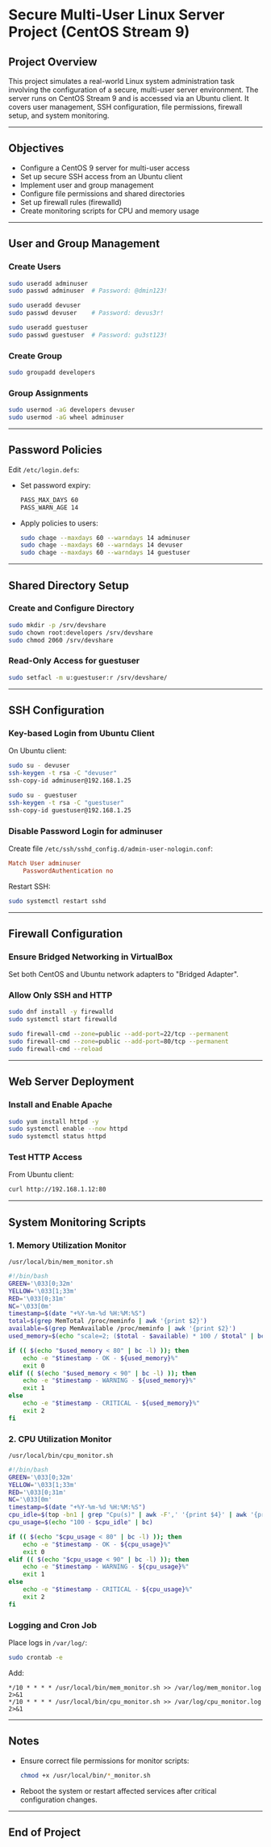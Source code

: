 # Secure Multi-User Linux Server Project (CentOS Stream 9)

## Project Overview

This project simulates a real-world Linux system administration task involving the configuration of a secure, multi-user server environment. The server runs on CentOS Stream 9 and is accessed via an Ubuntu client. It covers user management, SSH configuration, file permissions, firewall setup, and system monitoring.

---

## Objectives

* Configure a CentOS 9 server for multi-user access
* Set up secure SSH access from an Ubuntu client
* Implement user and group management
* Configure file permissions and shared directories
* Set up firewall rules (firewalld)
* Create monitoring scripts for CPU and memory usage

---

## User and Group Management

### Create Users

```bash
sudo useradd adminuser
sudo passwd adminuser  # Password: @dmin123!

sudo useradd devuser
sudo passwd devuser    # Password: devus3r!

sudo useradd guestuser
sudo passwd guestuser  # Password: gu3st123!
```

### Create Group

```bash
sudo groupadd developers
```

### Group Assignments

```bash
sudo usermod -aG developers devuser
sudo usermod -aG wheel adminuser
```

---

## Password Policies

Edit `/etc/login.defs`:

* Set password expiry:

  ```bash
  PASS_MAX_DAYS 60
  PASS_WARN_AGE 14
  ```

* Apply policies to users:

  ```bash
  sudo chage --maxdays 60 --warndays 14 adminuser
  sudo chage --maxdays 60 --warndays 14 devuser
  sudo chage --maxdays 60 --warndays 14 guestuser
  ```

---

## Shared Directory Setup

### Create and Configure Directory

```bash
sudo mkdir -p /srv/devshare
sudo chown root:developers /srv/devshare
sudo chmod 2060 /srv/devshare
```

### Read-Only Access for guestuser

```bash
sudo setfacl -m u:guestuser:r /srv/devshare/
```

---

## SSH Configuration

### Key-based Login from Ubuntu Client

On Ubuntu client:

```bash
sudo su - devuser
ssh-keygen -t rsa -C "devuser"
ssh-copy-id adminuser@192.168.1.25

sudo su - guestuser
ssh-keygen -t rsa -C "guestuser"
ssh-copy-id guestuser@192.168.1.25
```

### Disable Password Login for adminuser

Create file `/etc/ssh/sshd_config.d/admin-user-nologin.conf`:

```conf
Match User adminuser
    PasswordAuthentication no
```

Restart SSH:

```bash
sudo systemctl restart sshd
```

---

## Firewall Configuration

### Ensure Bridged Networking in VirtualBox

Set both CentOS and Ubuntu network adapters to "Bridged Adapter".

### Allow Only SSH and HTTP

```bash
sudo dnf install -y firewalld
sudo systemctl start firewalld

sudo firewall-cmd --zone=public --add-port=22/tcp --permanent
sudo firewall-cmd --zone=public --add-port=80/tcp --permanent
sudo firewall-cmd --reload
```

---

## Web Server Deployment

### Install and Enable Apache

```bash
sudo yum install httpd -y
sudo systemctl enable --now httpd
sudo systemctl status httpd
```

### Test HTTP Access

From Ubuntu client:

```bash
curl http://192.168.1.12:80
```

---

## System Monitoring Scripts

### 1. Memory Utilization Monitor

`/usr/local/bin/mem_monitor.sh`

```bash
#!/bin/bash
GREEN='\033[0;32m'
YELLOW='\033[1;33m'
RED='\033[0;31m'
NC='\033[0m'
timestamp=$(date "+%Y-%m-%d %H:%M:%S")
total=$(grep MemTotal /proc/meminfo | awk '{print $2}')
available=$(grep MemAvailable /proc/meminfo | awk '{print $2}')
used_memory=$(echo "scale=2; ($total - $available) * 100 / $total" | bc)

if (( $(echo "$used_memory < 80" | bc -l) )); then
    echo -e "$timestamp - OK - ${used_memory}%"
    exit 0
elif (( $(echo "$used_memory < 90" | bc -l) )); then
    echo -e "$timestamp - WARNING - ${used_memory}%"
    exit 1
else
    echo -e "$timestamp - CRITICAL - ${used_memory}%"
    exit 2
fi
```

### 2. CPU Utilization Monitor

`/usr/local/bin/cpu_monitor.sh`

```bash
#!/bin/bash
GREEN='\033[0;32m'
YELLOW='\033[1;33m'
RED='\033[0;31m'
NC='\033[0m'
timestamp=$(date "+%Y-%m-%d %H:%M:%S")
cpu_idle=$(top -bn1 | grep "Cpu(s)" | awk -F',' '{print $4}' | awk '{print $1}')
cpu_usage=$(echo "100 - $cpu_idle" | bc)

if (( $(echo "$cpu_usage < 80" | bc -l) )); then
    echo -e "$timestamp - OK - ${cpu_usage}%"
    exit 0
elif (( $(echo "$cpu_usage < 90" | bc -l) )); then
    echo -e "$timestamp - WARNING - ${cpu_usage}%"
    exit 1
else
    echo -e "$timestamp - CRITICAL - ${cpu_usage}%"
    exit 2
fi
```

### Logging and Cron Job

Place logs in `/var/log/`:

```bash
sudo crontab -e
```

Add:

```cron
*/10 * * * * /usr/local/bin/mem_monitor.sh >> /var/log/mem_monitor.log 2>&1
*/10 * * * * /usr/local/bin/cpu_monitor.sh >> /var/log/cpu_monitor.log 2>&1
```

---

## Notes

* Ensure correct file permissions for monitor scripts:

  ```bash
  chmod +x /usr/local/bin/*_monitor.sh
  ```
* Reboot the system or restart affected services after critical configuration changes.

---

## End of Project
